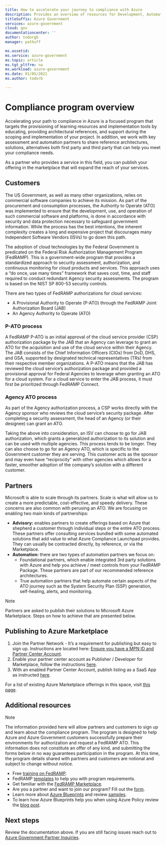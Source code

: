 ```yaml
---
title: How to accelerate your journey to compliance with Azure
description: Provides an overview of resources for Development, Automation, and Advisory partners and how they can accelerate their path to ATO with Azure
titleSuffix: Azure Government
services: azure-government
cloud: gov
documentationcenter: ''
author: todorgb
manager: pathuff

ms.assetid: 
ms.service: azure-government
ms.topic: article
ms.tgt_pltfrm: na
ms.workload: azure-government
ms.date: 01/05/2021
ms.author: todorb

---
```

# Compliance program overview

Accelerating your path to compliance in Azure is a focused program that targets the provisioning of learning resources and implementation tools by educating, providing architectural references, and support during the scoping and implementation of your project. In addition, we work with key assessment and automation partners to share reference architectures, solutions, alternatives both first party and third party that can help you meet your compliance needs.

As a partner who provides a service in this field, you can publish your offering in the marketplace that will expand the reach of your services. 

## Customers

The US Government, as well as many other organizations, relies on commercial software companies to achieve its mission. As part of the procurement and consumption processes, the Authority to Operate (ATO) was implemented to ensure that the development, use, and operation of such commercial software and platforms, is done in accordance with security and data protection necessary to safeguard government information.  While the process has the best intentions, the inherent complexity creates a long and expensive project that discourages many Independent Software Vendors (ISVs) to go down this path.

The adoption of cloud technologies by the Federal Government is predicated on the Federal Risk Authorization Management Program (FedRAMP). This is a government-wide program that provides a standardized approach to security assessment, authorization, and continuous monitoring for cloud products and services. This approach uses a “do once, use many times” framework that saves cost, time, and staff required to conduct redundant Agency security assessments. The program is based on the NIST SP 800-53 security controls.

There are two types of FedRAMP authorizations for cloud services: 

 * A Provisional Authority to Operate (P-ATO) through the FedRAMP Joint Authorization Board (JAB) 
 * An Agency Authority to Operate (ATO) 

### P-ATO process 

A FedRAMP P-ATO is an initial approval of the cloud service provider (CSP) authorization package by the JAB that an Agency can leverage to grant an ATO for the acquisition and use of the cloud service within their Agency. The JAB consists of the Chief Information Officers (CIOs) from DoD, DHS, and GSA, supported by designated technical representatives (TRs) from their respective member organizations. A P-ATO means that the JAB has reviewed the cloud service’s authorization package and provided a provisional approval for Federal Agencies to leverage when granting an ATO for a cloud system. For a cloud service to enter the JAB process, it must first be prioritized through FedRAMP Connect.  

### Agency ATO process 

As part of the Agency authorization process, a CSP works directly with the Agency sponsor who reviews the cloud service’s security package. After completing a security assessment, the head of an Agency (or their designee) can grant an ATO.

Taking the above into consideration, an ISV can choose to go for JAB authorization, which grants a generalized authorization to its solution and can be used with multiple agencies. This process tends to be longer. They can also choose to go for an Agency ATO, which is specific to the Government customer they are serving. This customer acts as the sponsor and may even have “reciprocity” with other agencies which allows for a faster, smoother adoption of the company’s solution with a different customer.  

## Partners

Microsoft is able to scale through its partners. Scale is what will allow us to create a more predictable, cost-effective, and speedy delivery. These concerns are also common with perusing an ATO.  We are focusing on enabling two main kinds of partnerships: 

- **Advisory:** enables partners to create offerings based on Azure that shepherd a customer through individual steps or the entire ATO process. These partners offer consulting services bundled with some automated solutions that add value to what Azure Compliance Launchpad provides. They can usually be contracted directly, by reference, or via the Marketplace.  
- **Automation:** there are two types of automation partners we focus on:
  - Foundational partners, which enable integrated 3rd party solutions with Azure and help you achieve / meet controls from your FedRAMP Package. These partners are part of our recommended reference architectures.
  - True automation partners that help automate certain aspects of the ATO journey such as the System Security Plan (SSP) generation, self-healing, alerts, and monitoring. 

 > [!NOTE]
> Partners are asked to publish their solutions to Microsoft Azure Marketplace. Steps on how to achieve that are presented below.

## Publishing to Azure Marketplace

1. Join the Partner Network - It’s a requirement for publishing but easy to sign up. Instructions are located here: [Ensure you have a MPN ID and Partner Center Account](../../marketplace/create-account.md#create-a-partner-center-account-and-enroll-in-the-commercial-marketplace).
2. Enable your partner center account as Publisher / Developer for Marketplace, follow the instructions [here](../../marketplace/create-account.md).
3. With an enabled Partner Center Account, publish listing as a SaaS App as instructed [here](../../marketplace/create-new-saas-offer.md).

For a list of existing Azure Marketplace offerings in this space, visit [this page](https://aka.ms/azclmarketplace). 

## Additional resources

 > [!NOTE]
>The information provided here will allow partners and customers to sign up and learn about the compliance program. The program is designed to help Azure and Azure Government customers successfully prepare their environments for authorization and request a FedRAMP ATO. This information does not constitute an offer of any kind, and submitting the forms below in no way guarantees participation in the program. At this time, the program details shared with partners and customers are notional and subject to change without notice.

 * Free [training on FedRAMP](https://www.fedramp.gov/learning/).
 * FedRAMP [templates](https://www.fedramp.gov/templates/) to help you with program requirements.
 * Get familiar with the [FedRAMP Marketplace](https://marketplace.fedramp.gov/#/products).
 * Are you a partner and want to join our program? Fill out the [form](https://aka.ms/partnerazcl).
 * Learn more about [Azure Blueprints](../../governance/blueprints/overview.md) and review [samples](../../governance/blueprints/samples/index.md).
 * To learn how Azure Blueprints help you when using Azure Policy review the [blog post](https://azure.microsoft.com/blog/new-azure-blueprint-simplifies-compliance-with-nist-sp-800-53/).
 
## Next steps
Review the documentation above. If you are still facing issues reach out to [Azure Government Partner Inquiries](mailto:azgovpartinf@microsoft.com).